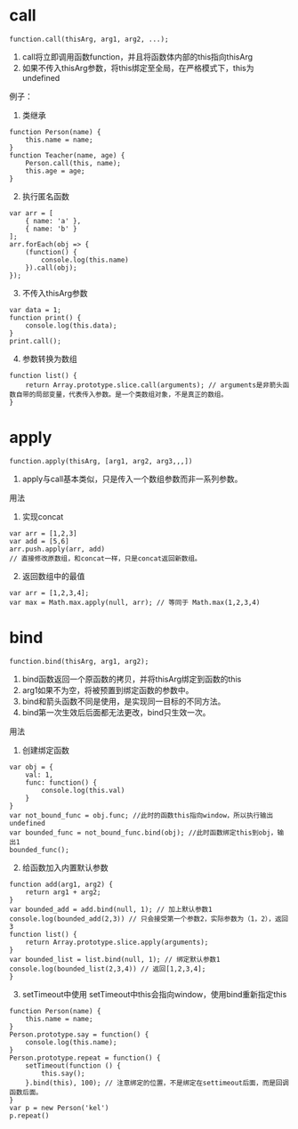 # call

```
function.call(thisArg, arg1, arg2, ...);
```

1. call将立即调用函数function，并且将函数体内部的this指向thisArg
2. 如果不传入thisArg参数，将this绑定至全局，在严格模式下，this为undefined

例子：
1. 类继承
```
function Person(name) {
    this.name = name;
}
function Teacher(name, age) {
    Person.call(this, name);
    this.age = age;
}
```
2. 执行匿名函数
```
var arr = [
    { name: 'a' },
    { name: 'b' }
];
arr.forEach(obj => {
    (function() {
        console.log(this.name)
    }).call(obj);
});
```
3. 不传入thisArg参数
```
var data = 1;
function print() {
    console.log(this.data);
}
print.call();
```

4. 参数转换为数组
```
function list() {
    return Array.prototype.slice.call(arguments); // arguments是非箭头函数自带的局部变量，代表传入参数。是一个类数组对象，不是真正的数组。
}
```

# apply

```
function.apply(thisArg, [arg1, arg2, arg3,,,])
```

1. apply与call基本类似，只是传入一个数组参数而非一系列参数。

用法
1. 实现concat
```
var arr = [1,2,3]
var add = [5,6]
arr.push.apply(arr, add)
// 直接修改原数组，和concat一样，只是concat返回新数组。
```

2. 返回数组中的最值
```
var arr = [1,2,3,4];
var max = Math.max.apply(null, arr); // 等同于 Math.max(1,2,3,4)
```

# bind

```
function.bind(thisArg, arg1, arg2);
```

1. bind函数返回一个原函数的拷贝，并将thisArg绑定到函数的this
2. arg1如果不为空，将被预置到绑定函数的参数中。
3. bind和箭头函数不同是使用，是实现同一目标的不同方法。
4. bind第一次生效后后面都无法更改，bind只生效一次。

用法
1. 创建绑定函数
```
var obj = {
    val: 1,
    func: function() {
        console.log(this.val)
    }
}
var not_bound_func = obj.func; //此时的函数this指向window，所以执行输出undefined
var bounded_func = not_bound_func.bind(obj); //此时函数绑定this到obj，输出1
bounded_func();
```

2. 给函数加入内置默认参数
```
function add(arg1, arg2) {
    return arg1 + arg2;
}
var bounded_add = add.bind(null, 1); // 加上默认参数1
console.log(bounded_add(2,3)) // 只会接受第一个参数2，实际参数为（1，2），返回3
function list() {
    return Array.prototype.slice.apply(arguments);
}
var bounded_list = list.bind(null, 1); // 绑定默认参数1
console.log(bounded_list(2,3,4)) // 返回[1,2,3,4];
}
```

3. setTimeout中使用
setTimeout中this会指向window，使用bind重新指定this
```
function Person(name) {
    this.name = name;
}
Person.prototype.say = function() {
    console.log(this.name);
}
Person.prototype.repeat = function() {
    setTimeout(function () {
        this.say();
    }.bind(this), 100); // 注意绑定的位置，不是绑定在settimeout后面，而是回调函数后面。
}
var p = new Person('kel')
p.repeat()
```
